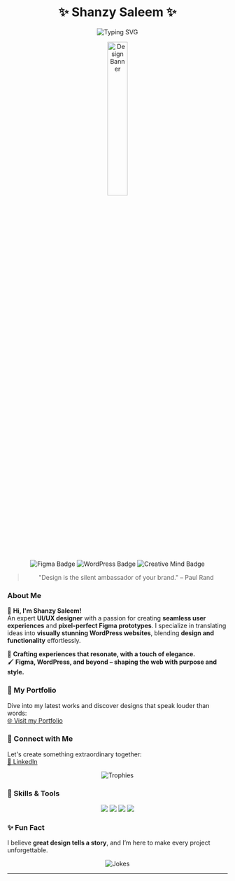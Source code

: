 
<h1 align="center">✨ Shanzy Saleem ✨</h1>

<p align="center">
  <img src="https://readme-typing-svg.herokuapp.com?font=Playfair+Display&size=28&duration=4000&pause=1000&color=ffffff&center=true&vCenter=true&width=700&lines=Crafting+Elegant+Digital+Experiences;Mastering+Figma+Prototypes;Expert+in+WordPress+and+UI%2FUX;Transforming+Ideas+Into+Visual+Stories;Designing+With+Elegance+and+Purpose" alt="Typing SVG" />
</p>

<p align="center">
  <img src="https://miro.medium.com/v2/resize:fit:1400/1*YdJeim_iJpNxW9SU4PHWhg.gif" width="30%" alt="Design Banner" />
</p>

<p align="center">
  <img src="https://img.shields.io/badge/UI%2FUX%20Design-Figma-%23F24E1E?style=for-the-badge&logo=figma&logoColor=white" alt="Figma Badge">
  <img src="https://img.shields.io/badge/Web%20Design-WordPress-%232682D1?style=for-the-badge&logo=wordpress&logoColor=white" alt="WordPress Badge">
  <img src="https://img.shields.io/badge/Creative-Mind-%23FFC0CB?style=for-the-badge" alt="Creative Mind Badge">
</p>


<blockquote align="center">"Design is the silent ambassador of your brand." – Paul Rand</blockquote>

### About Me

🌸 **Hi, I'm Shanzy Saleem!**  
An expert **UI/UX designer** with a passion for creating **seamless user experiences** and **pixel-perfect Figma prototypes**. I specialize in translating ideas into **visually stunning WordPress websites**, blending **design and functionality** effortlessly.

🎨 **Crafting experiences that resonate, with a touch of elegance.**  
🖌️ **Figma, WordPress, and beyond – shaping the web with purpose and style.**

### 📌 My Portfolio
Dive into my latest works and discover designs that speak louder than words:  
[🌐 Visit my Portfolio](https://shanzysaleem.me)

### 🤝 Connect with Me
Let's create something extraordinary together:  
[🔗 LinkedIn](https://shanzysaleem.me)  

<p align="center">
  <img src="https://github-profile-trophy.vercel.app/?username=shanzy-saleem&theme=gruvbox&title=Followers,Stars,Commit,Repositories" alt="Trophies">
</p>

### 🌟 Skills & Tools
<p align="center">
  <img src="https://img.shields.io/badge/Design-Figma-%23F24E1E?style=for-the-badge&logo=figma&logoColor=white">
  <img src="https://img.shields.io/badge/CMS-WordPress-%232682D1?style=for-the-badge&logo=wordpress&logoColor=white">
  <img src="https://img.shields.io/badge/UI%2FUX-Expert-%23FFC0CB?style=for-the-badge">
  <img src="https://img.shields.io/badge/Prototypes-Pixel%20Perfect-%23E91E63?style=for-the-badge">
</p>

### ✨ Fun Fact
I believe **great design tells a story**, and I’m here to make every project unforgettable.

<p align="center">
  <img src="https://readme-jokes.vercel.app/api?theme=monokai" alt="Jokes" />
</p>

---

